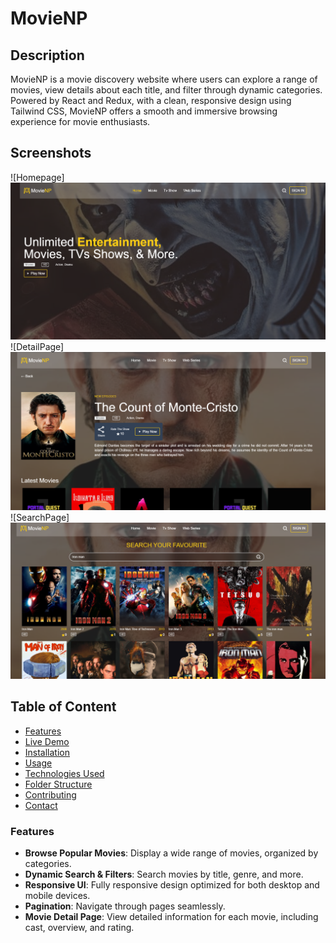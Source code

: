 # MovieNP

## Description

MovieNP is a movie discovery website where users can explore a range of movies, view details about each title, and filter through dynamic categories. Powered by React and Redux, with a clean, responsive design using Tailwind CSS, MovieNP offers a smooth and immersive browsing experience for movie enthusiasts.

## Screenshots

![Homepage]![alt text](/src/assets/image.png)
![DetailPage]![alt text](/src/assets/image-2.png)
![SearchPage]![alt text](/src/assets/image-3.png)

## Table of Content

- [Features](#features)
- [Live Demo](#livedemo)
- [Installation](#installation)
- [Usage](#usage)
- [Technologies Used](#technologies)
- [Folder Structure](#folderstructure)
- [Contributing](#contributing)
- [Contact](#contact)

### Features
- **Browse Popular Movies**: Display a wide range of movies, organized by categories.
- **Dynamic Search & Filters**: Search movies by title, genre, and more.
- **Responsive UI**: Fully responsive design optimized for both desktop and mobile devices.
- **Pagination**: Navigate through pages seamlessly.
- **Movie Detail Page**: View detailed information for each movie, including cast, overview, and rating.





